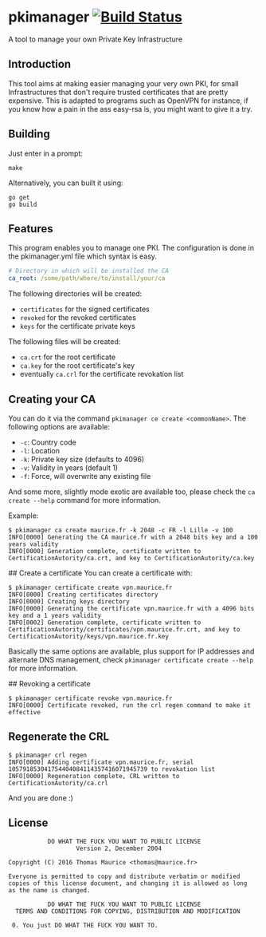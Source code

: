 # pkimanager [![Build Status](https://travis-ci.org/thomas-maurice/pkimanager.svg?branch=master)](https://travis-ci.org/thomas-maurice/pkimanager)
A tool to manage your own Private Key Infrastructure

## Introduction
This tool aims at making easier managing your very own PKI, for small Infrastructures
that don't require trusted certificates that are pretty expensive. This is adapted to
programs such as OpenVPN for instance, if you know how a pain in the ass easy-rsa is,
you might want to give it a try.

## Building
Just enter in a prompt:
```
make
```

Alternatively, you can built it using:
```
go get
go build
```

## Features
This program enables you to manage one PKI. The configuration is done in the pkimanager.yml file
which syntax is easy.
```yaml
# Directory in which will be installed the CA
ca_root: /some/path/where/to/install/your/ca
```

The following directories will be created:
* `certificates` for the signed certificates
* `revoked` for the revoked certificates
* `keys` for the certificate private keys

The following files will be created:
* `ca.crt` for the root certificate
* `ca.key` for the root certificate's key
* eventually `ca.crl` for the certificate revokation list

## Creating your CA
You can do it via the command `pkimanager ce create <commonName>`. The following options are available:
* `-c`: Country code
* `-l`: Location
* `-k`: Private key size (defaults to 4096)
* `-v`: Validity in years (default 1)
* `-f`: Force, will overwrite any existing file

And some more, slightly mode exotic are available too, please check the `ca create --help` command for
more information.

Example:
```
$ pkimanager ca create maurice.fr -k 2048 -c FR -l Lille -v 100
INFO[0000] Generating the CA maurice.fr with a 2048 bits key and a 100 years validity
INFO[0000] Generation complete, certificate written to CertificationAutority/ca.crt, and key to CertificationAutority/ca.key
```

## Create a certificate
You can create a certificate with:
```
$ pkimanager certificate create vpn.maurice.fr
INFO[0000] Creating certificates directory              
INFO[0000] Creating keys directory                      
INFO[0000] Generating the certificate vpn.maurice.fr with a 4096 bits key and a 1 years validity
INFO[0002] Generation complete, certificate written to CertificationAutority/certificates/vpn.maurice.fr.crt, and key to CertificationAutority/keys/vpn.maurice.fr.key
```

Basically the same options are available, plus support for IP addresses and alternate
DNS management, check `pkimanager certificate create --help` for more information.

## Revoking a certificate
```
$ pkimanager certificate revoke vpn.maurice.fr
INFO[0000] Certificate revoked, run the crl regen command to make it effective
```

## Regenerate the CRL
```
$ pkimanager crl regen
INFO[0000] Adding certificate vpn.maurice.fr, serial 105791853041754404084114357416071945739 to revokation list
INFO[0000] Regeneration complete, CRL written to CertificationAutority/ca.crl
```

And you are done :)

## License
```
           DO WHAT THE FUCK YOU WANT TO PUBLIC LICENSE
                   Version 2, December 2004

Copyright (C) 2016 Thomas Maurice <thomas@maurice.fr>

Everyone is permitted to copy and distribute verbatim or modified
copies of this license document, and changing it is allowed as long
as the name is changed.

           DO WHAT THE FUCK YOU WANT TO PUBLIC LICENSE
  TERMS AND CONDITIONS FOR COPYING, DISTRIBUTION AND MODIFICATION

 0. You just DO WHAT THE FUCK YOU WANT TO.
```
